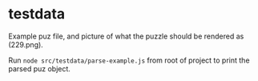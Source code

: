 # testdata

Example puz file, and picture of what the puzzle should be rendered as (229.png).

Run `node src/testdata/parse-example.js` from root of project to print the parsed puz object.

